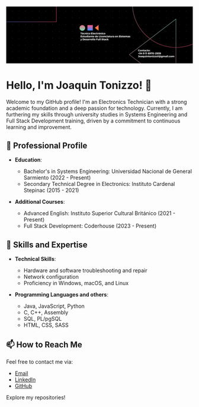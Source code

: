 ![Banner](./banner.png)

# Hello, I'm Joaquin Tonizzo! 👋

Welcome to my GitHub profile! I'm an Electronics Technician with a strong academic foundation and a deep passion for technology. Currently, I am furthering my skills through university studies in Systems Engineering and Full Stack Development training, driven by a commitment to continuous learning and improvement.

## 📄 Professional Profile

- **Education**:
  - Bachelor's in Systems Engineering: Universidad Nacional de General Sarmiento (2022 - Present)
  - Secondary Technical Degree in Electronics: Instituto Cardenal Stepinac (2015 - 2021)

- **Additional Courses**:
  - Advanced English: Instituto Superior Cultural Británico (2021 - Present)
  - Full Stack Development: Coderhouse (2023 - Present)

## 🌱 Skills and Expertise

- **Technical Skills**:
  - Hardware and software troubleshooting and repair
  - Network configuration
  - Proficiency in Windows, macOS, and Linux

- **Programming Languages and others**:
  - Java, JavaScript, Python
  - C, C++, Assembly
  - SQL, PL/pgSQL
  - HTML, CSS, SASS

## 📫 How to Reach Me

Feel free to contact me via:
- [Email](mailto:JoaquinTonizzo1@gmail.com)
- [LinkedIn](https://www.linkedin.com/in/joaquin-tonizzo/)
- [GitHub](https://github.com/JoaquinTonizzo)

Explore my repositories!
